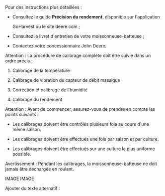 <?xml version="1.0" encoding="UTF-8"?><?workdir /C:\Users\amaya\Desktop\test_adaptation_reecriture\temp\webhelp-responsive\oxygen_dita_temp\test_adaptation_reecriture?><?workdir-uri file:/C:/Users/amaya/Desktop/test_adaptation_reecriture/temp/webhelp-responsive/oxygen_dita_temp/test_adaptation_reecriture/?><?path2project?><?path2project-uri ./?><?path2rootmap-uri ./?><topic xmlns:dita-ot="http://dita-ot.sourceforge.net/ns/201007/dita-ot" xmlns:ditaarch="http://dita.oasis-open.org/architecture/2005/" class="- topic/topic " ditaarch:DITAArchVersion="1.2" domains="(topic hi-d) (topic ut-d) (topic indexing-d) (topic hazard-d) (topic abbrev-d) (topic pr-d) (topic sw-d) (topic ui-d)" id="procédure-de-calibrage-du-rendement-de-la-moissonneuse-batteuse-utilisant-la-console-s600s2630" xtrf="file:/C:/Users/amaya/Desktop/test_adaptation_reecriture/intro.md" xtrc="topic:1;181:15" specializations=""><title class="- topic/title " xtrf="file:/C:/Users/amaya/Desktop/test_adaptation_reecriture/intro.md" xtrc="title:1;181:15">Procédure de calibrage du rendement de la moissonneuse-batteuse utilisant la console S600/S2630</title><body class="- topic/body " xtrf="file:/C:/Users/amaya/Desktop/test_adaptation_reecriture/intro.md" xtrc="body:1;181:15"><p class="- topic/p " xtrf="file:/C:/Users/amaya/Desktop/test_adaptation_reecriture/intro.md" xtrc="p:1;181:15">Pour des instructions plus détaillées :</p><ul class="- topic/ul " xtrf="file:/C:/Users/amaya/Desktop/test_adaptation_reecriture/intro.md" xtrc="ul:1;181:15"><li class="- topic/li " xtrf="file:/C:/Users/amaya/Desktop/test_adaptation_reecriture/intro.md" xtrc="li:1;181:15"><p class="- topic/p " xtrf="file:/C:/Users/amaya/Desktop/test_adaptation_reecriture/intro.md" xtrc="p:2;181:15">Consultez le guide <b class="+ topic/ph hi-d/b " xtrf="file:/C:/Users/amaya/Desktop/test_adaptation_reecriture/intro.md" xtrc="b:1;181:15">Précision du rendement</b>, disponible sur l'application
GoHarvest ou le site deere.com ;</p></li><li class="- topic/li " xtrf="file:/C:/Users/amaya/Desktop/test_adaptation_reecriture/intro.md" xtrc="li:2;181:15"><p class="- topic/p " xtrf="file:/C:/Users/amaya/Desktop/test_adaptation_reecriture/intro.md" xtrc="p:3;181:15">Consultez le livret d'entretien de votre moissonneuse-batteuse ;</p></li><li class="- topic/li " xtrf="file:/C:/Users/amaya/Desktop/test_adaptation_reecriture/intro.md" xtrc="li:3;181:15"><p class="- topic/p " xtrf="file:/C:/Users/amaya/Desktop/test_adaptation_reecriture/intro.md" xtrc="p:4;181:15">Contactez votre concessionnaire John Deere.</p></li></ul><lq class="- topic/lq " xtrf="file:/C:/Users/amaya/Desktop/test_adaptation_reecriture/intro.md" xtrc="lq:1;181:15"><p class="- topic/p " xtrf="file:/C:/Users/amaya/Desktop/test_adaptation_reecriture/intro.md" xtrc="p:5;181:15">Attention : La procédure de calibrage complète doit être suivie dans un ordre précis :</p><ol class="- topic/ol " xtrf="file:/C:/Users/amaya/Desktop/test_adaptation_reecriture/intro.md" xtrc="ol:1;181:15"><li class="- topic/li " xtrf="file:/C:/Users/amaya/Desktop/test_adaptation_reecriture/intro.md" xtrc="li:4;181:15"><p class="- topic/p " xtrf="file:/C:/Users/amaya/Desktop/test_adaptation_reecriture/intro.md" xtrc="p:6;181:15"><xref class="- topic/xref " href="calibrage_temperature.md" dita-ot:orig-format="markdown" format="dita" xtrf="file:/C:/Users/amaya/Desktop/test_adaptation_reecriture/intro.md" xtrc="xref:1;181:15" type="topic"><?ditaot usertext?>Calibrage de la température</xref></p></li><li class="- topic/li " xtrf="file:/C:/Users/amaya/Desktop/test_adaptation_reecriture/intro.md" xtrc="li:5;181:15"><p class="- topic/p " xtrf="file:/C:/Users/amaya/Desktop/test_adaptation_reecriture/intro.md" xtrc="p:7;181:15"><xref class="- topic/xref " href="calibrage_vibration_capteur_debit_massique.md" dita-ot:orig-format="markdown" format="dita" xtrf="file:/C:/Users/amaya/Desktop/test_adaptation_reecriture/intro.md" xtrc="xref:2;181:15" type="topic"><?ditaot usertext?>Calibrage de vibration du capteur de débit massique</xref></p></li><li class="- topic/li " xtrf="file:/C:/Users/amaya/Desktop/test_adaptation_reecriture/intro.md" xtrc="li:6;181:15"><p class="- topic/p " xtrf="file:/C:/Users/amaya/Desktop/test_adaptation_reecriture/intro.md" xtrc="p:8;181:15"><xref class="- topic/xref " href="correction_calibrage_humidite.md" dita-ot:orig-format="markdown" format="dita" xtrf="file:/C:/Users/amaya/Desktop/test_adaptation_reecriture/intro.md" xtrc="xref:3;181:15" type="topic"><?ditaot usertext?>Correction et calibrage de l'humidité</xref></p></li><li class="- topic/li " xtrf="file:/C:/Users/amaya/Desktop/test_adaptation_reecriture/intro.md" xtrc="li:7;181:15"><p class="- topic/p " xtrf="file:/C:/Users/amaya/Desktop/test_adaptation_reecriture/intro.md" xtrc="p:9;181:15"><xref class="- topic/xref " href="calibrage_rendement.md" dita-ot:orig-format="markdown" format="dita" xtrf="file:/C:/Users/amaya/Desktop/test_adaptation_reecriture/intro.md" xtrc="xref:4;181:15" type="topic"><?ditaot usertext?>Calibrage du rendement</xref></p></li></ol></lq><lq class="- topic/lq " xtrf="file:/C:/Users/amaya/Desktop/test_adaptation_reecriture/intro.md" xtrc="lq:2;181:15"><p class="- topic/p " xtrf="file:/C:/Users/amaya/Desktop/test_adaptation_reecriture/intro.md" xtrc="p:10;181:15">Attention : Avant de commencer, assurez-vous de prendre en compte les points suivants :</p><ul class="- topic/ul " xtrf="file:/C:/Users/amaya/Desktop/test_adaptation_reecriture/intro.md" xtrc="ul:2;181:15"><li class="- topic/li " xtrf="file:/C:/Users/amaya/Desktop/test_adaptation_reecriture/intro.md" xtrc="li:8;181:15"><p class="- topic/p " xtrf="file:/C:/Users/amaya/Desktop/test_adaptation_reecriture/intro.md" xtrc="p:11;181:15">Les calibrages doivent être contrôlés plusieurs fois au cours d'une même saison.</p></li><li class="- topic/li " xtrf="file:/C:/Users/amaya/Desktop/test_adaptation_reecriture/intro.md" xtrc="li:9;181:15"><p class="- topic/p " xtrf="file:/C:/Users/amaya/Desktop/test_adaptation_reecriture/intro.md" xtrc="p:12;181:15">Les calibrages doivent être effectués une fois par saison et par culture.</p></li><li class="- topic/li " xtrf="file:/C:/Users/amaya/Desktop/test_adaptation_reecriture/intro.md" xtrc="li:10;181:15"><p class="- topic/p " xtrf="file:/C:/Users/amaya/Desktop/test_adaptation_reecriture/intro.md" xtrc="p:13;181:15">Les calibrages doivent être effectués sur une culture la plus uniforme possible.</p></li></ul></lq><lq class="- topic/lq " xtrf="file:/C:/Users/amaya/Desktop/test_adaptation_reecriture/intro.md" xtrc="lq:3;181:15"><p class="- topic/p " xtrf="file:/C:/Users/amaya/Desktop/test_adaptation_reecriture/intro.md" xtrc="p:14;181:15">Avertissement : Pendant les calibrages, la moissonneuse-batteuse ne doit jamais être déchargée en roulant.</p></lq></body><topic class="- topic/topic " ditaarch:DITAArchVersion="1.2" domains="(topic hi-d) (topic ut-d) (topic indexing-d) (topic hazard-d) (topic abbrev-d) (topic pr-d) (topic sw-d) (topic ui-d)" id="système-de-contrôle-de-lhumidité-et-du-rendement" xtrf="file:/C:/Users/amaya/Desktop/test_adaptation_reecriture/intro.md" xtrc="topic:2;181:15" specializations=""><title class="- topic/title " xtrf="file:/C:/Users/amaya/Desktop/test_adaptation_reecriture/intro.md" xtrc="title:2;181:15">Système de contrôle de l'humidité et du rendement</title><body class="- topic/body " xtrf="file:/C:/Users/amaya/Desktop/test_adaptation_reecriture/intro.md" xtrc="body:2;181:15"><p class="- topic/p " xtrf="file:/C:/Users/amaya/Desktop/test_adaptation_reecriture/intro.md" xtrc="p:15;181:15">IMAGE
IMAGE</p></body></topic><topic class="- topic/topic " ditaarch:DITAArchVersion="1.2" domains="(topic hi-d) (topic ut-d) (topic indexing-d) (topic hazard-d) (topic abbrev-d) (topic pr-d) (topic sw-d) (topic ui-d)" id="ressource-rédaction" xtrf="file:/C:/Users/amaya/Desktop/test_adaptation_reecriture/intro.md" xtrc="topic:3;181:15" specializations=""><title class="- topic/title " xtrf="file:/C:/Users/amaya/Desktop/test_adaptation_reecriture/intro.md" xtrc="title:3;181:15">Ressource rédaction</title><body class="- topic/body " xtrf="file:/C:/Users/amaya/Desktop/test_adaptation_reecriture/intro.md" xtrc="body:3;181:15"><p class="- topic/p " xtrf="file:/C:/Users/amaya/Desktop/test_adaptation_reecriture/intro.md" xtrc="p:16;181:15">Ajouter du texte alternatif : <image class="- topic/image " href="" xtrf="file:/C:/Users/amaya/Desktop/test_adaptation_reecriture/intro.md" xtrc="image:1;181:15"/></p></body></topic></topic>